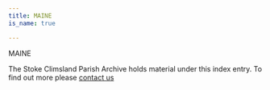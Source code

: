 ```yaml
---
title: MAINE
is_name: true

---
```


MAINE


The Stoke Climsland Parish Archive holds material under this index entry. To find out more please [contact us](/contact/)
